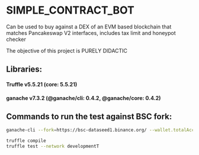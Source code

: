 # SIMPLE_CONTRACT_BOT
 Can be used to buy against a DEX of an EVM based blockchain that matches Pancakeswap V2 interfaces, includes tax limit and honeypot checker

<p>The objective of this project is PURELY DIDACTIC<p>

## Libraries:

#### Truffle v5.5.21 (core: 5.5.21)
#### ganache v7.3.2 (@ganache/cli: 0.4.2, @ganache/core: 0.4.2)

## Commands to run the test against BSC fork:

```bash
ganache-cli --fork=https://bsc-dataseed1.binance.org/ --wallet.totalAccounts 20 --unlock 0x8894E0a0c962CB723c1976a4421c95949bE2D4E3
```

```bash
truffle compile
truffle test --network developmentT
```
